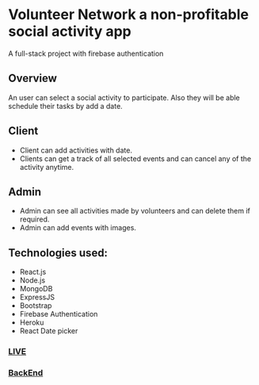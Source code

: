 # Volunteer Network a non-profitable social activity app
A full-stack project with firebase authentication


## Overview
An user can select a social activity to participate. Also they will be able schedule their tasks by add a date.

## Client
- Client can add activities with date.
- Clients can get a track of all selected events and can cancel any of the activity anytime.


## Admin
- Admin can see all activities made by volunteers and can delete them if required.
- Admin can add events with images.

## Technologies used:
- React.js
- Node.js
- MongoDB
- ExpressJS
- Bootstrap
- Firebase Authentication
- Heroku
- React Date picker


### [LIVE](https://volunteer-network-f.web.app/)
### [BackEnd](https://github.com/mohammad-fahad/volunteer-network-server)
 